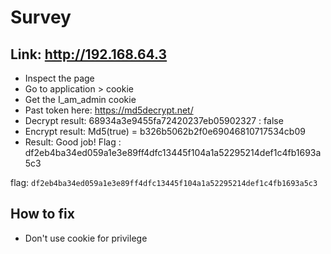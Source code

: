 # Survey

## Link: http://192.168.64.3

- Inspect the page
- Go to application > cookie
- Get the I_am_admin cookie
- Past token here: https://md5decrypt.net/
- Decrypt result: 68934a3e9455fa72420237eb05902327 : false
- Encrypt result: Md5(true) = b326b5062b2f0e69046810717534cb09
- Result: Good job! Flag : df2eb4ba34ed059a1e3e89ff4dfc13445f104a1a52295214def1c4fb1693a5c3

flag: `df2eb4ba34ed059a1e3e89ff4dfc13445f104a1a52295214def1c4fb1693a5c3`

## How to fix

- Don't use cookie for privilege
